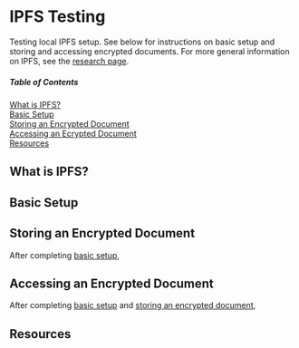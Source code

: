 # IPFS Testing

Testing local IPFS setup. See below for instructions on basic setup and storing and accessing encrypted documents. For more general information on IPFS, see the [research page](ipfs.md).

##### Table of Contents  
[What is IPFS?](#what-is-ipfs)  
[Basic Setup](#basic-setup)  
[Storing an Encrypted Document](#storing-an-encrypted-document)  
[Accessing an Ecrypted Document](#accessing-an-encrypted-document)  
[Resources](#resources)

## What is IPFS?

## Basic Setup

## Storing an Encrypted Document
After completing [basic setup](#basic-setup),

## Accessing an Encrypted Document
After completing [basic setup](#basic-setup) and [storing an encrypted document](storing-an-encryped-document), 
## Resources
